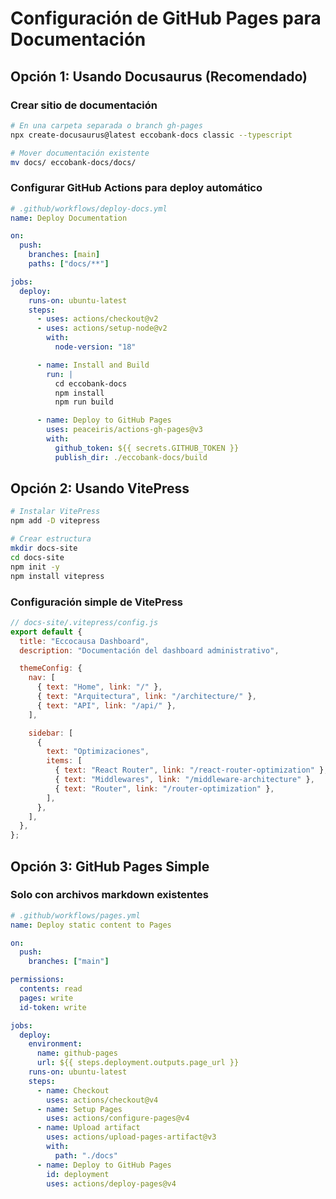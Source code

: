 # Configuración de GitHub Pages para Documentación

## Opción 1: Usando Docusaurus (Recomendado)

### Crear sitio de documentación

```bash
# En una carpeta separada o branch gh-pages
npx create-docusaurus@latest eccobank-docs classic --typescript

# Mover documentación existente
mv docs/ eccobank-docs/docs/
```

### Configurar GitHub Actions para deploy automático

```yaml
# .github/workflows/deploy-docs.yml
name: Deploy Documentation

on:
  push:
    branches: [main]
    paths: ["docs/**"]

jobs:
  deploy:
    runs-on: ubuntu-latest
    steps:
      - uses: actions/checkout@v2
      - uses: actions/setup-node@v2
        with:
          node-version: "18"

      - name: Install and Build
        run: |
          cd eccobank-docs
          npm install
          npm run build

      - name: Deploy to GitHub Pages
        uses: peaceiris/actions-gh-pages@v3
        with:
          github_token: ${{ secrets.GITHUB_TOKEN }}
          publish_dir: ./eccobank-docs/build
```

## Opción 2: Usando VitePress

```bash
# Instalar VitePress
npm add -D vitepress

# Crear estructura
mkdir docs-site
cd docs-site
npm init -y
npm install vitepress
```

### Configuración simple de VitePress

```javascript
// docs-site/.vitepress/config.js
export default {
  title: "Eccocausa Dashboard",
  description: "Documentación del dashboard administrativo",

  themeConfig: {
    nav: [
      { text: "Home", link: "/" },
      { text: "Arquitectura", link: "/architecture/" },
      { text: "API", link: "/api/" },
    ],

    sidebar: [
      {
        text: "Optimizaciones",
        items: [
          { text: "React Router", link: "/react-router-optimization" },
          { text: "Middlewares", link: "/middleware-architecture" },
          { text: "Router", link: "/router-optimization" },
        ],
      },
    ],
  },
};
```

## Opción 3: GitHub Pages Simple

### Solo con archivos markdown existentes

```yaml
# .github/workflows/pages.yml
name: Deploy static content to Pages

on:
  push:
    branches: ["main"]

permissions:
  contents: read
  pages: write
  id-token: write

jobs:
  deploy:
    environment:
      name: github-pages
      url: ${{ steps.deployment.outputs.page_url }}
    runs-on: ubuntu-latest
    steps:
      - name: Checkout
        uses: actions/checkout@v4
      - name: Setup Pages
        uses: actions/configure-pages@v4
      - name: Upload artifact
        uses: actions/upload-pages-artifact@v3
        with:
          path: "./docs"
      - name: Deploy to GitHub Pages
        id: deployment
        uses: actions/deploy-pages@v4
```
